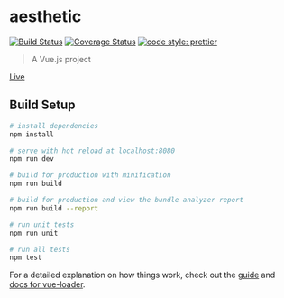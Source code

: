 # aesthetic

[![Build Status](https://travis-ci.org/lex/aesthetic.svg?branch=master)](https://travis-ci.org/lex/aesthetic)
[![Coverage Status](https://coveralls.io/repos/github/lex/aesthetic/badge.svg?branch=master)](https://coveralls.io/github/lex/aesthetic?branch=master)
[![code style: prettier](https://img.shields.io/badge/code_style-prettier-ff69b4.svg?style=flat-square)](https://github.com/prettier/prettier)

> A Vue.js project

[Live](https://lex.github.io/aesthetic/)

## Build Setup

``` bash
# install dependencies
npm install

# serve with hot reload at localhost:8080
npm run dev

# build for production with minification
npm run build

# build for production and view the bundle analyzer report
npm run build --report

# run unit tests
npm run unit

# run all tests
npm test
```

For a detailed explanation on how things work, check out the [guide](http://vuejs-templates.github.io/webpack/) and [docs for vue-loader](http://vuejs.github.io/vue-loader).
